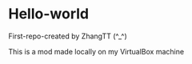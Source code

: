 # Hello-world
First-repo-created by ZhangTT
(^_^)

This is a mod made locally on my VirtualBox machine
